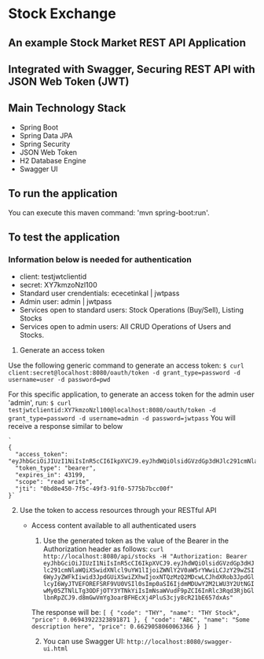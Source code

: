 # Stock Exchange
## An example Stock Market REST API Application 
## Integrated with Swagger, Securing REST API with JSON Web Token (JWT)


## Main Technology Stack
 * Spring Boot 
 * Spring Data JPA
 * Spring Security
 * JSON Web Token
 * H2 Database Engine
 * Swagger UI


## To run the application
You can execute this maven command: 'mvn spring-boot:run'. 

## To test the application

 ### Information below is needed for authentication 

 * client: testjwtclientid
 * secret: XY7kmzoNzl100
 * Standard user crendentials: ececetinkal | jwtpass
 * Admin user: admin | jwtpass
 * Services open to standard users: Stock Operations (Buy/Sell), Listing Stocks
 * Services open to admin users: All CRUD Operations of Users and Stocks.

 1. Generate an access token

   Use the following generic command to generate an access token:
   `$ curl client:secret@localhost:8080/oauth/token -d grant_type=password -d username=user -d password=pwd`

   For this specific application, to generate an access token for the admin user 'admin', run:
   `$ curl testjwtclientid:XY7kmzoNzl100@localhost:8080/oauth/token -d grant_type=password -d username=admin -d password=jwtpass`
    You will receive a response similar to below

    `
    {
      "access_token": "eyJhbGciOiJIUzI1NiIsInR5cCI6IkpXVCJ9.eyJhdWQiOlsidGVzdGp3dHJlc291cmNlaWQiXSwidXNlcl9uYW1lIjoiYWRtaW4uYWRtaW4iLCJzY29wZSI6WyJyZWFkIiwid3JpdGUiXSwiZXhwIjoxNDk0NDU0MjgyLCJhdXRob3JpdGllcyI6WyJTVEFOREFSRF9VU0VSIiwiQURNSU5fVVNFUiJdLCJqdGkiOiIwYmQ4ZTQ1MC03ZjVjLTQ5ZjMtOTFmMC01Nzc1YjdiY2MwMGYiLCJjbGllbnRfaWQiOiJ0ZXN0and0Y2xpZW50aWQifQ.rvEAa4dIz8hT8uxzfjkEJKG982Ree5PdUW17KtFyeec",
      "token_type": "bearer",
      "expires_in": 43199,
      "scope": "read write",
      "jti": "0bd8e450-7f5c-49f3-91f0-5775b7bcc00f"
    }`

 2. Use the token to access resources through your RESTful API

    * Access content available to all authenticated users

        1. Use the generated token  as the value of the Bearer in the Authorization header as follows:
        `curl  http://localhost:8080/api/stocks -H "Authorization: Bearer eyJhbGciOiJIUzI1NiIsInR5cCI6IkpXVCJ9.eyJhdWQiOlsidGVzdGp3dHJlc291cmNlaWQiXSwidXNlcl9uYW1lIjoiZWNlY2V0aW5rYWwiLCJzY29wZSI6WyJyZWFkIiwid3JpdGUiXSwiZXhwIjoxNTQzMzQ2MDcwLCJhdXRob3JpdGllcyI6WyJTVEFOREFSRF9VU0VSIl0sImp0aSI6IjdmMDUwY2M2LWU3Y2UtNGIwMy05ZTNlLTg3ODFjOTY3YTNkYiIsImNsaWVudF9pZCI6InRlc3Rqd3RjbGllbnRpZCJ9.d8mGwVmYg3oarBFHEcXj4PluS3cjy8cR21bE657dxAs" `

        The response will be:
        `
        [
            {
                "code": "THY",
                "name": "THY Stock",
                "price": 0.06943922323891871
            },
            {
                "code": "ABC",
                "name": "Some description here",
                "price": 0.6629058060063366
            }
        ]
        `
        
        2. You can use Swagger UI:
        `http://localhost:8080/swagger-ui.html`

